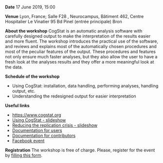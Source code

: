 **Date** 17 June 2019, 15:00

**Venue** Lyon, France; Salle F28 , Neurocampus, Bâtiment 462, Centre Hospitalier Le Vinatier 95 Bd Pinel (entrée principale) Bron

**About the workshop** CogStat is an automatic analysis software with carefully designed output to make the interpretation of the results easier and more fluent. The workshop introduces the practical use of the software, and reviews and explains most of the automatically chosen procedures and most of the peculiar features of the output. These procedures and features not only ensure much faster analyses, but they also allow the user to have a fresh look at the analyses results and they offer a more meaningful look at the data.

**Schedule of the workshop**
* Using CogStat: installation, data handling, performing analyses, handling output, etc.
* Understanding the redesigned output for easier interpretation

**Useful links**
* <https://www.cogstat.org>
* [Using CogStat - slideshow](https://docs.google.com/presentation/d/1_rnHhyD3pF9BZuqCkcFLWKhAbX1DfS8T5q-TxogqpZA/edit?usp=sharing)
* [Reducing the replication crisis - slideshow](https://docs.google.com/presentation/d/1HmSTPnTxDzW8hYZG7ujHaeHc0mRqqYeY95yKh56z61c/edit?usp=sharing)
* [Documentation for users](https://github.com/cogstat/cogstat/wiki/Documentation-for-users)
* [Documentation for contributors](https://github.com/cogstat/cogstat/wiki/Documentation-for-contributors)
* [Facebook event](https://www.facebook.com/events/382553675704402/)

**Registration** The workshop is free of charge. Please, register for the event by [filling this form](https://forms.gle/c3CWmqG1atp3xf8U7).